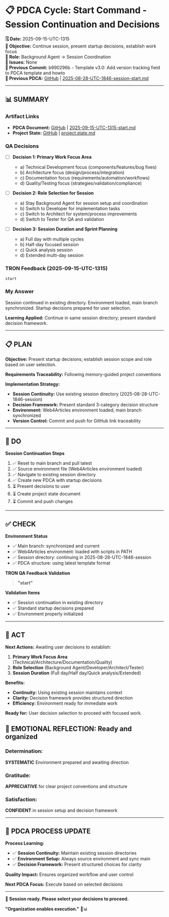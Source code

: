# 📋 **PDCA Cycle: Start Command - Session Continuation and Decisions**

**🗓️ Date:** 2025-09-15-UTC-1315  
**🎯 Objective:** Continue session, present startup decisions, establish work focus  
**👤 Role:** Background Agent → Session Coordination  
**🚨 Issues:** None  
**📎 Previous Commit:** b990296b - Template v3.0: Add version tracking field to PDCA template and howto  
**🔗 Previous PDCA:** [GitHub](https://github.com/Cerulean-Circle-GmbH/Web4Articles/blob/main/scrum.pmo/project.journal/2025-08-28-UTC-1846-session/pdca/2025-08-28-UTC-1846-session-start.md) | [2025-08-28-UTC-1846-session-start.md](2025-08-28-UTC-1846-session-start.md)

---

## **📊 SUMMARY**

### **Artifact Links**
- **PDCA Document:** [GitHub](https://github.com/Cerulean-Circle-GmbH/Web4Articles/blob/main/scrum.pmo/project.journal/2025-08-28-UTC-1846-session/pdca/2025-09-15-UTC-1315-start.md) | [2025-09-15-UTC-1315-start.md](2025-09-15-UTC-1315-start.md)
- **Project State:** [GitHub](https://github.com/Cerulean-Circle-GmbH/Web4Articles/blob/main/scrum.pmo/project.journal/2025-08-28-UTC-1846-session/project.state.md) | [project.state.md](../project.state.md)

### **QA Decisions**
- [ ] **Decision 1: Primary Work Focus Area**
  - a) Technical Development focus (components/features/bug fixes)
  - b) Architecture focus (design/process/integration)
  - c) Documentation focus (requirements/automation/workflows)
  - d) Quality/Testing focus (strategies/validation/compliance)

- [ ] **Decision 2: Role Selection for Session**
  - a) Stay Background Agent for session setup and coordination
  - b) Switch to Developer for implementation tasks
  - c) Switch to Architect for system/process improvements
  - d) Switch to Tester for QA and validation

- [ ] **Decision 3: Session Duration and Sprint Planning**
  - a) Full day with multiple cycles
  - b) Half-day focused session
  - c) Quick analysis session
  - d) Extended multi-day session

### **TRON Feedback (2025-09-15-UTC-1315)**
```quote
start
```

### **My Answer**
Session continued in existing directory. Environment loaded, main branch synchronized. Startup decisions prepared for user selection.

**Learning Applied:** Continue in same session directory; present standard decision framework.

---

## **📋 PLAN**

**Objective:** Present startup decisions; establish session scope and role based on user selection.

**Requirements Traceability:** Following memory-guided project conventions

**Implementation Strategy:**
- **Session Continuity:** Use existing session directory (2025-08-28-UTC-1846-session)
- **Decision Framework:** Present standard 3-category decision structure
- **Environment:** Web4Articles environment loaded, main branch synchronized
- **Version Control:** Commit and push for GitHub link traceability

---

## **🔧 DO**

**Session Continuation Steps**

1. ✅ Reset to main branch and pull latest
2. ✅ Source environment file (Web4Articles environment loaded)
3. ✅ Navigate to existing session directory
4. ✅ Create new PDCA with startup decisions
5. ⏳ Present decisions to user
6. ⏳ Create project state document
7. ⏳ Commit and push changes

---

## **✅ CHECK**

**Environment Status**
- ✅ Main branch: synchronized and current
- ✅ Web4Articles environment: loaded with scripts in PATH
- ✅ Session directory: continuing in 2025-08-28-UTC-1846-session
- ✅ PDCA structure: using latest template format

**TRON QA Feedback Validation**
> **"start"**

**Validation Items**
- ✅ Session continuation in existing directory
- ✅ Standard startup decisions prepared
- ✅ Environment properly initialized

---

## **🎯 ACT**

**Next Actions:** Awaiting user decisions to establish:

1. **Primary Work Focus Area** (Technical/Architecture/Documentation/Quality)
2. **Role Selection** (Background Agent/Developer/Architect/Tester)  
3. **Session Duration** (Full day/Half day/Quick analysis/Extended)

**Benefits:**
- **Continuity:** Using existing session maintains context
- **Clarity:** Decision framework provides structured direction
- **Efficiency:** Environment ready for immediate work

**Ready for:** User decision selection to proceed with focused work.

## **💫 EMOTIONAL REFLECTION: Ready and organized**

### **Determination:**
**SYSTEMATIC** Environment prepared and awaiting direction

### **Gratitude:**
**APPRECIATIVE** for clear project conventions and structure

### **Satisfaction:**
**CONFIDENT** in session setup and decision framework

---
## **🎯 PDCA PROCESS UPDATE**

**Process Learning:**
- ✅ **Session Continuity:** Maintain existing session directories
- ✅ **Environment Setup:** Always source environment and sync main
- ✅ **Decision Framework:** Present structured choices for clarity

**Quality Impact:** Ensures organized workflow and user control

**Next PDCA Focus:** Execute based on selected decisions

---

**🎯 Session ready. Please select your decisions to proceed.**

**"Organization enables execution."** 🔧📊